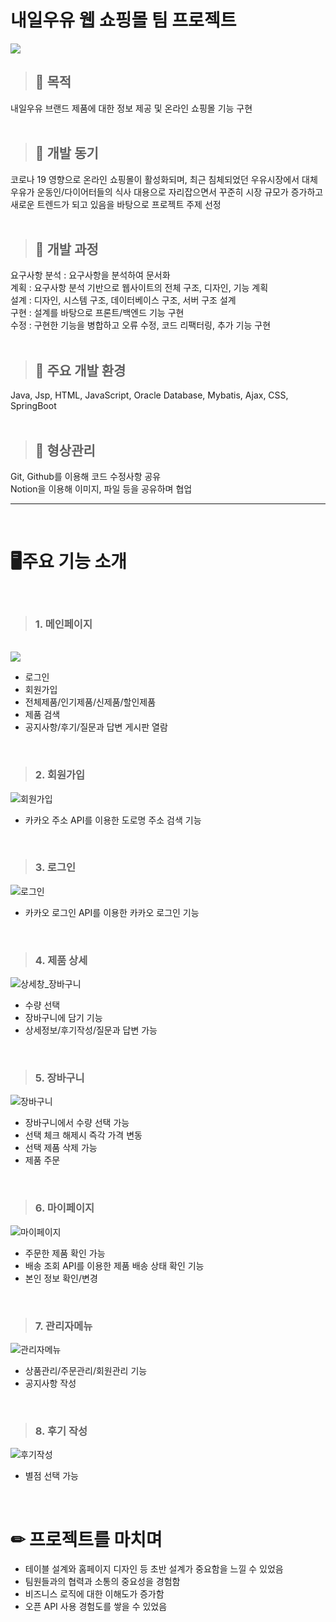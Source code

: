 # 내일우유 웹 쇼핑몰 팀 프로젝트
<img src="https://user-images.githubusercontent.com/125838349/227221099-facd2a8b-25db-4795-9ad0-62060e539fc9.png">
   
      
> ## 🥛 목적   
내일우유 브랜드 제품에 대한 정보 제공 및 온라인 쇼핑몰 기능 구현
<br>
<br>
> ## 🥛 개발 동기   
코로나 19 영향으로 온라인 쇼핑몰이 활성화되며, 최근 침체되었던 우유시장에서 대체우유가 운동인/다이어터들의 식사 대용으로 자리잡으면서 꾸준히 시장 규모가 증가하고 새로운 트렌드가 되고 있음을 바탕으로 프로젝트 주제 선정
<br>
<br>
> ## 🥛 개발 과정   
요구사항 분석 : 요구사항을 분석하여 문서화   
계획 : 요구사항 분석 기반으로 웹사이트의 전체 구조, 디자인, 기능 계획   
설계 : 디자인, 시스템 구조, 데이터베이스 구조, 서버 구조 설계   
구현 : 설계를 바탕으로 프론트/백엔드 기능 구현   
수정 : 구현한 기능을 병합하고 오류 수정, 코드 리팩터링, 추가 기능 구현
<br>
<br>
> ## 🥛 주요 개발 환경   
Java, Jsp, HTML, JavaScript, Oracle Database, Mybatis, Ajax, CSS, SpringBoot
<br>
<br>
> ## 🥛 형상관리   
Git, Github를 이용해 코드 수정사항 공유   
Notion을 이용해 이미지, 파일 등을 공유하며 협업
***
<br>
   
# 🖥주요 기능 소개   <br>
<br>   
   
> ### **1. 메인페이지**
<br>
<img src="https://user-images.githubusercontent.com/125838349/227219033-61511c6b-0a79-4d41-9818-14803cb8f413.png">
   
* 로그인   <br>
* 회원가입   <br>
* 전체제품/인기제품/신제품/할인제품   <br>
* 제품 검색   <br>
* 공지사항/후기/질문과 답변 게시판 열람   <br>
<br>
   
> ### **2. 회원가입**
   
![회원가입](https://user-images.githubusercontent.com/125838349/227253567-b1eb170a-ed2f-423c-9a85-8fbef5b3dd5f.PNG)
   
* 카카오 주소 API를 이용한 도로명 주소 검색 기능   <br>
<br>
   
> ### **3. 로그인**
   
![로그인](https://user-images.githubusercontent.com/125838349/227253537-a9d48158-c6bf-43d3-b6b8-8dceb2154cb3.PNG)
   
* 카카오 로그인 API를 이용한 카카오 로그인 기능   <br>
<br>

> ### **4. 제품 상세**
   
![상세창_장바구니](https://user-images.githubusercontent.com/125838349/227253558-bc521252-b4fa-449b-8c50-61178ecdc084.PNG)
   
* 수량 선택   <br>
* 장바구니에 담기 기능 <br>
* 상세정보/후기작성/질문과 답변 가능
<br>

> ### **5. 장바구니**
   
![장바구니](https://user-images.githubusercontent.com/125838349/227253565-497e0d2a-7ba7-4dfb-951d-56ea32f2d2e5.PNG)
   
* 장바구니에서 수량 선택 가능  <br>
* 선택 체크 해제시 즉각 가격 변동 <br>
* 선택 제품 삭제 가능 <br>
* 제품 주문
<br>

> ### **6. 마이페이지**
   
![마이페이지](https://user-images.githubusercontent.com/125838349/227253545-9199657b-1079-4c2a-98f1-4beef1521c1e.PNG)
   
* 주문한 제품 확인 가능   <br>
* 배송 조회 API를 이용한 제품 배송 상태 확인 기능 <br>
* 본인 정보 확인/변경
<br>

> ### **7. 관리자메뉴**
   
![관리자메뉴](https://user-images.githubusercontent.com/125838349/227253511-c47446f1-1256-4ee2-be3d-02188493136d.PNG)
   
* 상품관리/주문관리/회원관리 기능   <br>
* 공지사항 작성
<br>

> ### **8. 후기 작성**
   
![후기작성](https://user-images.githubusercontent.com/125838349/227253570-61da44d3-f7ee-4429-9251-33c238bb5a0b.PNG)
   
* 별점 선택 가능   <br>
<br>

   
   
# ✏ 프로젝트를 마치며
   
* 테이블 설계와 홈페이지 디자인 등 초반 설계가 중요함을 느낄 수 있었음 <br>
* 팀원들과의 협력과 소통의 중요성을 경험함 <br>
* 비즈니스 로직에 대한 이해도가 증가함 <br>
* 오픈 API 사용 경험도를 쌓을 수 있었음 <br>
